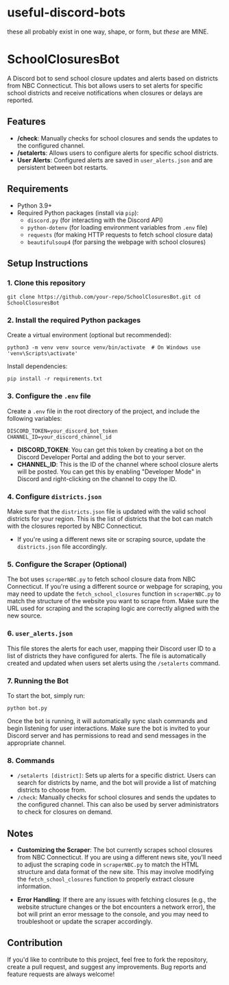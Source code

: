# useful-discord-bots
these all probably exist in one way, shape, or form, but *these* are MINE.


# SchoolClosuresBot

A Discord bot to send school closure updates and alerts based on districts from NBC Connecticut. This bot allows users to set alerts for specific school districts and receive notifications when closures or delays are reported.

## Features

-   **/check**: Manually checks for school closures and sends the updates to the configured channel.
-   **/setalerts**: Allows users to configure alerts for specific school districts.
-   **User Alerts**: Configured alerts are saved in `user_alerts.json` and are persistent between bot restarts.

## Requirements

-   Python 3.9+
-   Required Python packages (install via `pip`):
    -   `discord.py` (for interacting with the Discord API)
    -   `python-dotenv` (for loading environment variables from `.env` file)
    -   `requests` (for making HTTP requests to fetch school closure data)
    -   `beautifulsoup4` (for parsing the webpage with school closures)

## Setup Instructions

### 1. Clone this repository

`git clone https://github.com/your-repo/SchoolClosuresBot.git
cd SchoolClosuresBot` 

### 2. Install the required Python packages

Create a virtual environment (optional but recommended):

`python3 -m venv venv
source venv/bin/activate  # On Windows use 'venv\Scripts\activate'` 

Install dependencies:

`pip install -r requirements.txt` 

### 3. Configure the `.env` file

Create a `.env` file in the root directory of the project, and include the following variables:

`DISCORD_TOKEN=your_discord_bot_token
CHANNEL_ID=your_discord_channel_id` 

-   **DISCORD_TOKEN**: You can get this token by creating a bot on the Discord Developer Portal and adding the bot to your server.
-   **CHANNEL_ID**: This is the ID of the channel where school closure alerts will be posted. You can get this by enabling "Developer Mode" in Discord and right-clicking on the channel to copy the ID.

### 4. Configure `districts.json`

Make sure that the `districts.json` file is updated with the valid school districts for your region. This is the list of districts that the bot can match with the closures reported by NBC Connecticut.

-   If you're using a different news site or scraping source, update the `districts.json` file accordingly.

### 5. Configure the Scraper (Optional)

The bot uses `scraperNBC.py` to fetch school closure data from NBC Connecticut. If you're using a different source or webpage for scraping, you may need to update the `fetch_school_closures` function in `scraperNBC.py` to match the structure of the website you want to scrape from. Make sure the URL used for scraping and the scraping logic are correctly aligned with the new source.

### 6. `user_alerts.json`

This file stores the alerts for each user, mapping their Discord user ID to a list of districts they have configured for alerts. The file is automatically created and updated when users set alerts using the `/setalerts` command.

### 7. Running the Bot

To start the bot, simply run:

`python bot.py` 

Once the bot is running, it will automatically sync slash commands and begin listening for user interactions. Make sure the bot is invited to your Discord server and has permissions to read and send messages in the appropriate channel.

### 8. Commands

-   `/setalerts [district]`: Sets up alerts for a specific district. Users can search for districts by name, and the bot will provide a list of matching districts to choose from.
-   `/check`: Manually checks for school closures and sends the updates to the configured channel. This can also be used by server administrators to check for closures on demand.

## Notes

-   **Customizing the Scraper**: The bot currently scrapes school closures from NBC Connecticut. If you are using a different news site, you'll need to adjust the scraping code in `scraperNBC.py` to match the HTML structure and data format of the new site. This may involve modifying the `fetch_school_closures` function to properly extract closure information.
    
-   **Error Handling**: If there are any issues with fetching closures (e.g., the website structure changes or the bot encounters a network error), the bot will print an error message to the console, and you may need to troubleshoot or update the scraper accordingly.
    

## Contribution

If you'd like to contribute to this project, feel free to fork the repository, create a pull request, and suggest any improvements. Bug reports and feature requests are always welcome!

